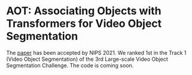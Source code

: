 # AOT: Associating Objects with Transformers for Video Object Segmentation
The [paper](https://arxiv.org/abs/2106.02638) has been accepted by NIPS 2021.
We ranked 1st in the Track 1 (Video Object Segmentation) of the 3rd Large-scale Video Object Segmentation Challenge.
The code is coming soon.
